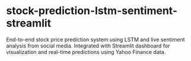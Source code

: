 # stock-prediction-lstm-sentiment-streamlit
End-to-end stock price prediction system using LSTM and live sentiment analysis from social media. Integrated with Streamlit dashboard for visualization and real-time predictions using Yahoo Finance data.
